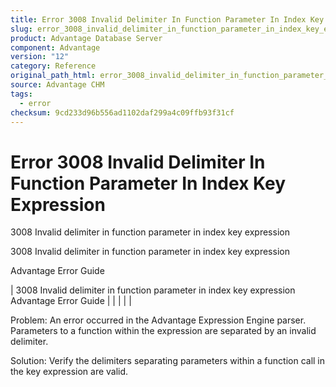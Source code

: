 ```yaml
---
title: Error 3008 Invalid Delimiter In Function Parameter In Index Key Expression
slug: error_3008_invalid_delimiter_in_function_parameter_in_index_key_expression
product: Advantage Database Server
component: Advantage
version: "12"
category: Reference
original_path_html: error_3008_invalid_delimiter_in_function_parameter_in_index_key_expression.htm
source: Advantage CHM
tags:
  - error
checksum: 9cd233d96b556ad1102daf299a4c09ffb93f31cf
---
```


# Error 3008 Invalid Delimiter In Function Parameter In Index Key Expression

3008 Invalid delimiter in function parameter in index key expression

3008 Invalid delimiter in function parameter in index key expression

Advantage Error Guide

| 3008 Invalid delimiter in function parameter in index key expression  Advantage Error Guide |  |  |  |  |

Problem: An error occurred in the Advantage Expression Engine parser. Parameters to a function within the expression are separated by an invalid delimiter.

Solution: Verify the delimiters separating parameters within a function call in the key expression are valid.
